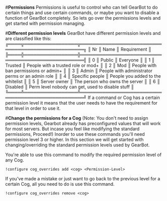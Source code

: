 #**Permissions**
Permissions is useful to control who can tell GearBot to do certain things and use certain commands, or maybe you want to disable a function of GearBot completely. So lets go over the permissions levels and get started with permission managing.

#**Different permission levels**
GearBot have different permission levels and are classified like this:
╔════╦═════════════════╦═══════════════════════════════════════════════════╗
║ Nr ║      Name       ║                    Requirement                    ║
╠════╬═════════════════╬═══════════════════════════════════════════════════╣
║  0 ║ Public          ║ Everyone                                          ║
║  1 ║ Trusted         ║ People with a trusted role or mod+                ║
║  2 ║ Mod             ║ People with ban permissions or admin+             ║
║  3 ║ Admin           ║ People with administrator perms or an admin role  ║
║  4 ║ Specific people ║ People you added to the whitelist                 ║
║  5 ║ Server owner    ║ The person who owns the server                    ║
║  6 ║ Disabled        ║ Perm level nobody can get, used to disable stuff  ║
╚════╩═════════════════╩═══════════════════════════════════════════════════╝
If a command or Cog has a certain permission level it means that the user needs to have the requirement for that level in order to use it.

#**Change the permissions for a Cog**
(Note: You don't need to assign permission levels, Gearbot already has preconfigured values that will work for most servers. But incase you feel like modifying the standard permissions, Proceed!)
Inorder to use these commands you'll need permission level 3 or higher.
In this section we will get started with changing/overriding the standard permission levels used by GearBot.

You're able to use this command to modify the required permission level of any Cog.
```
!configure cog_overrides add <cog> <Permission-Level>
```

If you've made a mistake or just want to go back to the previous level for a certain Cog, all you need to do is use this command.
```
!configure cog_overrides remove <cog>
```
